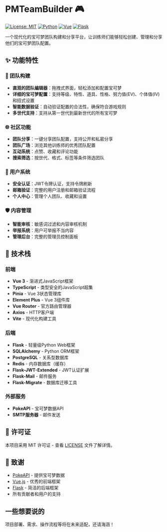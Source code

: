 # PMTeamBuilder 🎮

[![License: MIT](https://img.shields.io/badge/License-MIT-yellow.svg)](https://opensource.org/licenses/MIT)
[![Python](https://img.shields.io/badge/Python-3.8+-blue.svg)](https://www.python.org/downloads/)
[![Vue](https://img.shields.io/badge/Vue-3.0+-green.svg)](https://vuejs.org/)
[![Flask](https://img.shields.io/badge/Flask-2.0+-red.svg)](https://flask.palletsprojects.com/)

一个现代化的宝可梦团队构建和分享平台，让训练师们能够轻松创建、管理和分享他们的宝可梦团队配置。

## ✨ 功能特性

### 🔧 团队构建
- **直观的团队编辑器**：拖拽式界面，轻松添加和配置宝可梦
- **详细的宝可梦配置**：支持等级、特性、道具、性格、努力值(EV)、个体值(IV)和招式设置
- **智能数据验证**：自动验证配置的合法性，确保符合游戏规则
- **多世代支持**：支持从第一世代到最新世代的所有宝可梦

### 🌐 社区功能
- **团队分享**：一键分享团队配置，支持公开和私密分享
- **团队广场**：浏览其他训练师的优秀团队配置
- **互动系统**：点赞、收藏和评论功能
- **搜索筛选**：按世代、格式、标签等条件筛选团队

### 👤 用户系统
- **安全认证**：JWT令牌认证，支持令牌刷新
- **邮箱验证**：完整的用户注册和邮箱验证流程
- **个人中心**：管理个人团队、收藏和设置

### 🛡️ 内容管理
- **智能审核**：敏感词过滤和内容审核机制
- **举报系统**：用户可举报不当内容
- **管理后台**：完整的管理员控制面板

## 🚀 技术栈

### 前端
- **Vue 3** - 渐进式JavaScript框架
- **TypeScript** - 类型安全的JavaScript超集
- **Pinia** - Vue 3状态管理库
- **Element Plus** - Vue 3组件库
- **Vue Router** - 官方路由管理器
- **Axios** - HTTP客户端
- **Vite** - 现代化构建工具

### 后端
- **Flask** - 轻量级Python Web框架
- **SQLAlchemy** - Python ORM框架
- **PostgreSQL** - 关系型数据库
- **Redis** - 内存数据库（缓存）
- **Flask-JWT-Extended** - JWT认证扩展
- **Flask-Mail** - 邮件服务
- **Flask-Migrate** - 数据库迁移工具

### 外部服务
- **PokeAPI** - 宝可梦数据API
- **SMTP服务器** - 邮件发送

## 📄 许可证

本项目采用 MIT 许可证 - 查看 [LICENSE](LICENSE) 文件了解详情。

## 🙏 致谢

- [PokeAPI](https://pokeapi.co/) - 提供宝可梦数据
- [Vue.js](https://vuejs.org/) - 优秀的前端框架
- [Flask](https://flask.palletsprojects.com/) - 简洁的后端框架
- 所有贡献者和用户的支持

## 一些想要说的
项目部署、需求、操作流程等将在未来适配，还请海涵！
